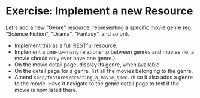 # Exercise: Implement a new Resource

Let's add a new "Genre" resource, representing a specific movie genre (eg. "Science Fiction", "Drama", "Fantasy", and so on).

- Implement this as a full RESTful resource.
- Implement a one-to-many relationship between genres and movies (ie. a movie should only ever have one genre.)
- On the movie detail page, display its genre, when available.
- On the detail page for a genre, list all the movies belonging to the genre.
- Amend `spec/features/creating_a_movie_spec.rb` so it also adds a genre to the movie. Have it navigate to the genre detail page to test if the movie is now listed there.
